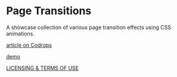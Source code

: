 
Page Transitions
=========

A showcase collection of various page transition effects using CSS animations.

[article on Codrops](//tympanus.net/codrops/?p=15001)

[demo](//tympanus.net/Development/PageTransitions/)

[LICENSING & TERMS OF USE](//tympanus.net/codrops/licensing/)